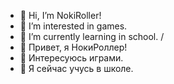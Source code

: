 
- 👋 Hi, I’m NokiRoller!
- 👀 I’m interested in games.
- 🌱 I’m currently learning in school.
/
- 👋 Привет, я НокиРоллер!
- 👀 Интересуюсь играми.
- 🌱 Я сейчас учусь в школе.
